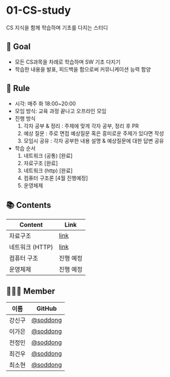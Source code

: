 # 01-CS-study
CS 지식을 함께 학습하며 기초를 다지는 스터디

## 🌳 Goal
- 모든 CS과목을 차례로 학습하며 SW 기초 다지기
- 학습한 내용을 발표, 피드백을 함으로써 커뮤니케이션 능력 함양


## 🔗 Rule
- 시각: 매주 화 18:00~20:00 
- 모임 방식: 교육 과정 끝나고 오프라인 모임
- 진행 방식
    1. 각자 공부 & 정리 : 주제에 맞게 각자 공부, 정리 후 PR
    2. 예상 질문 : 주로 면접 예상질문 혹은 흥미로운 주제가 있다면 작성
    3. 모임시 공유 : 각자 공부한 내용 설명 & 예상질문에 대한 답변 공유
- 학습 순서
    1. 네트워크 (공통) [완료]
    2. 자료구조 [완료]
    3. 네트워크 (http) [완료]
    4. 컴퓨터 구조론 [4월 진행예정]
    5. 운영체제


## 📚 Contents
|  Content  |   Link                                      |
| ------ | ---------------------------------------------- |
| 자료구조 | [link](https://google.com)|
| 네트워크 (HTTP) | [link](https://google.com)|
| 컴퓨터 구조 | 진행 예정 |
| 운영체제 | 진행 예정 |

## 👨‍👦‍👦 Member

| 이름   | GitHub                                         |
| ------ | ---------------------------------------------- |
| 강신구 | [@soddong](https://github.com/soddong) |
| 이가은 | [@soddong](https://github.com/soddong) |
| 전정민 | [@soddong](https://github.com/soddong) |
| 최건우 | [@soddong](https://github.com/soddong) |
| 최소현 | [@soddong](https://github.com/soddong) |
